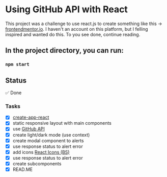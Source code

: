 # Using GitHub API with React
This project was a challenge to use react.js to create something like this -> [frontendmentor.io](https://www.frontendmentor.io/challenges/github-user-search-app-Q09YOgaH6). I haven't an account on this platform, but I felling inspired and wanted do this. To you see done, continue reading.

## In the project directory, you can run:
### `npm start`

## Status
✅ Done
### Tasks
- [x] [create-app-react](https://pt-br.reactjs.org/docs/create-a-new-react-app.html) 
- [x] static responsive layout with main components
- [x] use [GitHub API](https://docs.github.com/pt/rest/users)
- [x] create light/dark mode (use context)
- [x] create modal component to alerts
- [x] use response status to alert error
- [x] add icons [React Icons (BS)](https://react-icons.github.io/react-icons/icons?name=bs)
- [x] use response status to alert error
- [x] create subcomponents
- [x] READ.ME